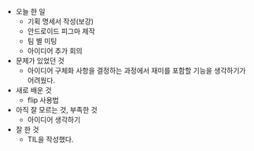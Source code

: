- 오늘 한 일
    - 기획 명세서 작성(보강)
    - 안드로이드 피그마 제작
    - 팀 별 미팅
    - 아이디어 추가 회의
- 문제가 있었던 것
    - 아이디어 구체화 사항을 결정하는 과정에서 재미를 포함할 기능을 생각하기가 어려웠다.
- 새로 배운 것
    - flip 사용법
- 아직 잘 모르는 것, 부족한 것
    - 아이디어 생각하기
- 잘 한 것
    - TIL을 작성했다.
